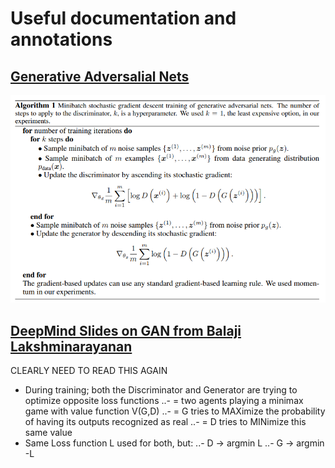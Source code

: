 # Useful documentation and annotations

## [Generative Adversalial Nets](https://arxiv.org/pdf/1406.2661.pdf)
![algo](images/GAN_algorithm.png)

## [DeepMind Slides on GAN from Balaji Lakshminarayanan](http://www.gatsby.ucl.ac.uk/~balaji/Understanding-GANs.pdf)
CLEARLY NEED TO READ THIS AGAIN
- During training; both the Discriminator and Generator are trying to optimize opposite loss functions
..- = two agents playing a minimax game with value function V(G,D)
..- = G tries to MAXimize the probability of having its outputs recognized as real
..- = D tries to MINimize this same value
- Same Loss function L used for both, but:
..- D -> argmin L
..- G -> argmin -L

